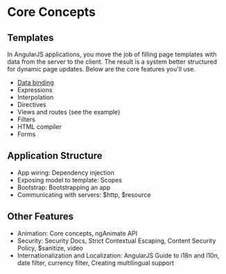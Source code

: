 # Core Concepts

## Templates

In AngularJS applications, you move the job of filling page templates with data from the server to the client. The result is a system better structured for dynamic page updates. Below are the core features you'll use.

- [Data binding](./data-binding.md)
- Expressions
- Interpolation
- Directives
- Views and routes (see the example)
- Filters
- HTML compiler
- Forms

## Application Structure

- App wiring: Dependency injection
- Exposing model to template: Scopes
- Bootstrap: Bootstrapping an app
- Communicating with servers: $http, $resource

## Other Features

- Animation: Core concepts, ngAnimate API
- Security: Security Docs, Strict Contextual Escaping, Content Security Policy, $sanitize, video
- Internationalization and Localization: AngularJS Guide to i18n and l10n, date filter, currency filter, Creating multilingual support
